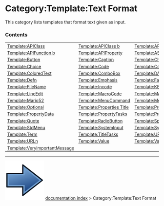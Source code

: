 # Category:Template:Text Format
This category lists templates that format text given as input.

### Contents

|     |     |     |
| --- | --- | --- |
| [Template:APIClass](Template_APIClass.md) | [Template:APIClass b](Template_APIClass_b.md) | [Template:APIFunction](Template_APIFunction.md) |
| [Template:APIFunction b](Template_APIFunction_b.md) | [Template:APIProperty](Template_APIProperty.md) | [Template:ASCII](Template_ASCII.md) |
| [Template:Button](Template_Button.md) | [Template:Caption](Template_Caption.md) | [Template:CheckBox](Template_CheckBox.md) |
| [Template:Choice](Template_Choice.md) | [Template:Code](Template_Code.md) | [Template:ColoredParagraph](Template_ColoredParagraph.md) |
| [Template:ColoredText](Template_ColoredText.md) | [Template:ComboBox](Template_ComboBox.md) | [Template:DASH](Template_DASH.md) |
| [Template:Defn](Template_Defn.md) | [Template:Emphasis](Template_Emphasis.md) | [Template:Fake heading](Template_Fake_heading.md) |
| [Template:FileName](Template_FileName.md) | [Template:Incode](Template_Incode.md) | [Template:KEY](Template_KEY.md) |
| [Template:LineEdit](Template_LineEdit.md) | [Template:MacroCode](Template_MacroCode.md) | [Template:MacroLink](Template_MacroLink.md) |
| [Template:Mario52](Template_Mario52.md) | [Template:MenuCommand](Template_MenuCommand.md) | [Template:Message](Template_Message.md) |
| [Template:Optional](Template_Optional.md) | [Template:Properties Title](Template_Properties_Title.md) | [Template:Properties Title/pl](Template_Properties_Title/pl.md) |
| [Template:PropertyData](Template_PropertyData.md) | [Template:PropertyTasks](Template_PropertyTasks.md) | [Template:PropertyView](Template_PropertyView.md) |
| [Template:Quote](Template_Quote.md) | [Template:RadioButton](Template_RadioButton.md) | [Template:SpinBox](Template_SpinBox.md) |
| [Template:StdMenu](Template_StdMenu.md) | [Template:SystemInput](Template_SystemInput.md) | [Template:SystemOutput](Template_SystemOutput.md) |
| [Template:Term](Template_Term.md) | [Template:TitleTasks](Template_TitleTasks.md) | [Template:URL](Template_URL.md) |
| [Template:URLn](Template_URLn.md) | [Template:Value](Template_Value.md) | [Template:Variable](Template_Variable.md) |
| [Template:VeryImportantMessage](Template_VeryImportantMessage.md) |



---
![](images/Button_right.svg) [documentation index](../README.md) > Category:Template:Text Format
